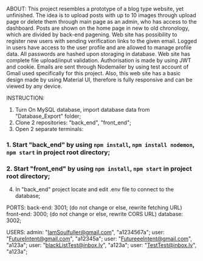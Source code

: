 ABOUT:
 This project resembles a prototype of a blog type website, yet unfinished. 
The idea is to upload posts with up to 10 images through upload page or delete them through main page as an admin, who has access to the dashboard. 
Posts are shown on the home page in new to old chronology, which are divided by back-end pagening. 
Web site has possibility to register new users with sending verification links to the given email. 
Logged in users have access to the user profile and are allowed to manage profile data. 
All passwords are hashed upon storaging in database. 
Web site has complete file upload/input validation. 
Authorisation is made by using JWT and cookie. 
Emails are sent through Nodemailer by using test account of Gmail used specifically for this project. 
Also, this web site has a basic design made by using Material UI, therefore is fully responsive and can be viewed by any device.

INSTRUCTION:
1) Turn On MySQL database, import database data from "Database_Export" folder;
2) Clone 2 repositories: "back_end", "front_end";
3) Open 2 separate terminals:
###  1. Start "back_end" by using `npm install`, `npm install nodemon`, `npm start` in project root directory;
###  2. Start "front_end" by using `npm install`, `npm start` in project root directory;
4) In "back_end" project locate and edit .env file to connect to the database;

PORTS:
back-end: 3001; (do not change or else, rewrite fetching URL)
front-end: 3000; (do not change or else, rewrite CORS URL)
database: 3002;

USERS:
 admin: "IamSoulfuller@gmail.com", "a1234567a";
 user: "FutureIntent@gmail.com", "a12345a";
 user: "FutureeeIntent@gmail.com", "a123a";
 user: "blackListTest@inbox.lv", "a123a";
 user: "TestTest@inbox.lv", "a123a";
